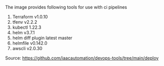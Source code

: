The image provides following tools for use with ci pipelines
1. Terraform v1.0.10
1. tfenv v2.2.2
1. kubectl 1.22.3
1. helm v3.7.1
1. helm diff plugin latest master
1. helmfile v0.142.0
1. awscli v2.0.30

Source: https://github.com/iaacautomation/devops-tools/tree/main/deploy
